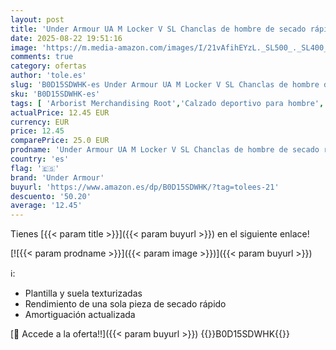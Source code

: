 ```yaml
---
layout: post
title: 'Under Armour UA M Locker V SL Chanclas de hombre de secado rápido  cómodas chanclas deportivas para vestuario  ducha o playa'
date: 2025-08-22 19:51:16
image: 'https://m.media-amazon.com/images/I/21vAfihEYzL._SL500_._SL400_.jpg'
comments: true
category: ofertas
author: 'tole.es'
slug: 'B0D15SDWHK-es Under Armour UA M Locker V SL Chanclas de hombre de secado...'
sku: 'B0D15SDWHK-es'
tags: [ 'Arborist Merchandising Root','Calzado deportivo para hombre','Compre 2, obtenga un 10 % de descuento','Compre 2, obtenga un 10 % de descuento_Shoes 1','Moda','Moda Hombre','Sandalias de piscina para hombre','Self Service','Special Features Stores','Zapatillas deportivas y de moda para hombre','Zapatos para hombre','c8538d25-3af9-48d3-aeff-5f3ce5572a36_0','c8538d25-3af9-48d3-aeff-5f3ce5572a36_1701','chanclas','under armour','🇪🇸', ]
actualPrice: 12.45 EUR
currency: EUR
price: 12.45
comparePrice: 25.0 EUR
prodname: 'Under Armour UA M Locker V SL Chanclas de hombre de secado rápido  cómodas chanclas deportivas para vestuario  ducha o playa'
country: 'es'
flag: '🇪🇸'
brand: 'Under Armour'
buyurl: 'https://www.amazon.es/dp/B0D15SDWHK/?tag=tolees-21'
descuento: '50.20'
average: '12.45'
---
```


Tienes [{{< param title >}}]({{< param buyurl >}}) en el siguiente enlace!

[![{{< param prodname >}}]({{< param image >}})]({{< param buyurl >}})

ℹ️:

- Plantilla y suela texturizadas
- Rendimiento de una sola pieza de secado rápido
- Amortiguación actualizada

[🛒 Accede a la oferta!!]({{< param buyurl >}})
{{<world>}}B0D15SDWHK{{</world>}}
